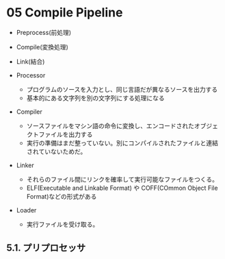 # 05 Compile Pipeline
- Preprocess(前処理)
- Compile(変換処理)
- Link(結合)


- Processor
  - プログラムのソースを入力とし、同じ言語だが異なるソースを出力する
  - 基本的にある文字列を別の文字列にする処理になる
- Compiler
  - ソースファイルをマシン語の命令に変換し、エンコードされたオブジェクトファイルを出力する
  - 実行の準備はまだ整っていない。別にコンパイルされたファイルと連結されていないためだ。
- Linker
  - それらのファイル間にリンクを確率して実行可能なファイルをつくる。
  - ELF(Executable and Linkable Format) や COFF(COmmon Object File Format)などの形式がある
- Loader
  - 実行ファイルを受け取る。


## 5.1. プリプロセッサ


